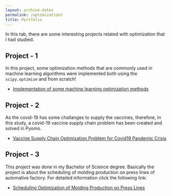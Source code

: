 ```yaml
---
layout: archive-dates
permalink: /optimization/
title: Portfolio
---
```


In this tab, there are some interesting projects related with optimization that I had studied.

## Project - 1
In this project, some optimization methods that are commonly used in machine learning algorithms were implemented both using the `scipy.optimize` and from scratch!
- [Implementation of some machine learning optimization methods](/Notebooks/Optimization.md)

## Project - 2
As the covid-19 has some challanges to supply the vaccines, therefore, in this study, a covid-19 vaccine supply chain problem has been created and solved in Pyomo.
- [Vaccine Supply Chain Optimization Problem for Covid19 Pandemic Crisis](/Notebooks/Vaccine_supply_chain.html)

## Project - 3
This project was done in my Bachelor of Science degree. Basically the project is about the scheduling of molding production on press lines of automative factory. For detailed information click the following link:
- [Scheduling Optimization of Molding Production on Press Lines](/Notebooks/scheduling_opt.pdf) 
